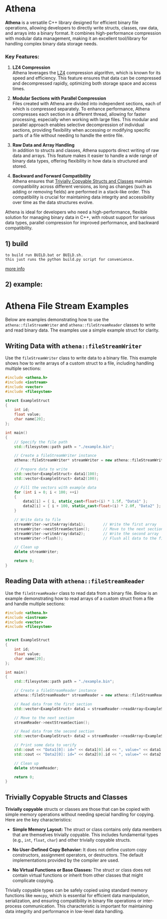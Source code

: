 # Athena

**Athena** is a versatile C++ library designed for efficient binary file operations, allowing developers to directly write structs, classes, raw data, and arrays into  a binary format. It combines high-performance compression with modular data management, making it an excellent tool/library for handling complex binary data storage needs.

### Key Features:

1. **LZ4 Compression**  
   Athena leverages the [LZ4](https://github.com/lz4/lz4) compression algorithm, which is known for its speed and efficiency. This feature ensures that data can be compressed and decompressed rapidly, optimizing both storage space and access times.

2. **Modular Sections with Parallel Compression**  
   Files created with Athena are divided into independent sections, each of which is compressed separately. To enhance performance, Athena compresses each section in a different thread, allowing for faster processing, especially when working with large files. This modular and parallel approach enables selective decompression of individual sections, providing flexibility when accessing or modifying specific parts of a file without needing to handle the entire file.

3. **Raw Data and Array Handling**  
   In addition to structs and classes, Athena supports direct writing of raw data and arrays. This feature makes it easier to handle a wide range of binary data types, offering flexibility in how data is structured and stored.

4. **Backward and Forward Compatibility**  
   Athena ensures that [Trivially Copyable Structs and Classes](#trivially-copyable-structs-and-classes)
 maintain compatibility across different versions, as long as changes (such as adding or removing fields) are performed in a stack-like order. This compatibility is crucial for maintaining data integrity and accessibility over time as the data structures evolve.

Athena is ideal for developers who need a high-performance, flexible solution for managing binary data in C++, with robust support for various data types, parallel compression for improved performance, and backward compatibility.


## 1) build
```
to build run BUILD.bat or BUILD.sh.
this just runs the python build.py script for convenience.
```
[more info](BUILD.md)
## 2) example:
# Athena File Stream Examples

Below are examples demonstrating how to use the `athena::fileStreamWriter` and `athena::fileStreamReader` classes to write and read binary data. The examples use a simple example struct for clarity.

## Writing Data with `athena::fileStreamWriter`

Use the `fileStreamWriter` class to write data to a binary file. This example shows how to write arrays of a custom struct to a file, including handling multiple sections:

```cpp
#include <athena.h>
#include <iostream>
#include <vector>
#include <filesystem>

struct ExampleStruct
{
    int id;
    float value;
    char name[20];
};

int main()
{
    // Specify the file path
    std::filesystem::path path = "./example.bin";

    // Create a fileStreamWriter instance
    athena::fileStreamWriter* streamWriter = new athena::fileStreamWriter(path);

    // Prepare data to write
    std::vector<ExampleStruct> data1(100);
    std::vector<ExampleStruct> data2(100);

    // Fill the vectors with example data
    for (int i = 0; i < 100; ++i)
    {
        data1[i] = { i, static_cast<float>(i) * 1.5f, "Data1" };
        data2[i] = { i + 100, static_cast<float>(i) * 2.0f, "Data2" };
    }

    // Write data to file
    streamWriter->writeArray(data1);        // Write the first array
    streamWriter->nextStreamSection();      // Move to the next section
    streamWriter->writeArray(data2);        // Write the second array
    streamWriter->flush();                  // Flush all data to the file

    // Clean up
    delete streamWriter;

    return 0;
}

```

## Reading Data with `athena::fileStreamReader`

Use the `fileStreamReader` class to read data from a binary file. Below is an example demonstrating how to read arrays of a custom struct from a file and handle multiple sections:

```cpp
#include <athena.h>
#include <iostream>
#include <vector>
#include <filesystem>


struct ExampleStruct
{
    int id;
    float value;
    char name[20];
};

int main()
{
    std::filesystem::path path = "./example.bin";

    // Create a fileStreamReader instance
    athena::fileStreamReader* streamReader = new athena::fileStreamReader(path);

    // Read data from the first section
    std::vector<ExampleStruct> data1 = streamReader->readArray<ExampleStruct>();

    // Move to the next section
    streamReader->nextStreamSection();

    // Read data from the second section
    std::vector<ExampleStruct> data2 = streamReader->readArray<ExampleStruct>();

    // Print some data to verify
    std::cout << "Data1[0]: id=" << data1[0].id << ", value=" << data1[0].value << ", name=" << data1[0].name << std::endl;
    std::cout << "Data2[0]: id=" << data2[0].id << ", value=" << data2[0].value << ", name=" << data2[0].name << std::endl;

    // Clean up
    delete streamReader;

    return 0;
}
```

## Trivially Copyable Structs and Classes

**Trivially copyable** structs or classes are those that can be copied with simple memory operations without needing special handling for copying. Here are the key characteristics:

- **Simple Memory Layout:** The struct or class contains only data members that are themselves trivially copyable. This includes fundamental types (e.g., `int`, `float`, `char`) and other trivially copyable structs.

- **No User-Defined Copy Behavior:** It does not define custom copy constructors, assignment operators, or destructors. The default implementations provided by the compiler are used.

- **No Virtual Functions or Base Classes:** The struct or class does not contain virtual functions or inherit from other classes that might complicate copying.

Trivially copyable types can be safely copied using standard memory functions like `memcpy`, which is essential for efficient data manipulation, serialization, and ensuring compatibility in binary file operations or inter-process communication. This characteristic is important for maintaining data integrity and performance in low-level data handling.
